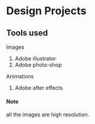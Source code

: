 # Design Projects 

## Tools used 

Images

  1. Adobe illustrator
  2. Adobe photo-shop
  
Animations

  1. Adobe after effects
  
#### Note

all the images are high resolution.
